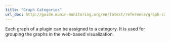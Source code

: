 ```yaml
---
title: "Graph Categories"
url_doc: http://guide.munin-monitoring.org/en/latest/reference/graph-category.html
---
```


Each graph of a plugin can be assigned to a category.
It is used for grouping the graphs in the web-based visualization.

